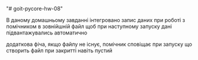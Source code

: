 "# goit-pycore-hw-08" 

В даному домашньому завданні інтегровано запис даних при роботі з помічником в зовнійшній файл
щоб при наступному запуску дані підвантажувались автоматично

додаткова фіча, якщо файлу не існує, помічник сповіщає при запуску що створить файл при закритті
навіть пустий